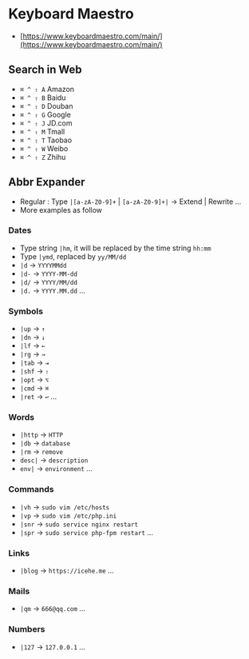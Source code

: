 # Keyboard Maestro

* [https://www.keyboardmaestro.com/main/](https://www.keyboardmaestro.com/main/)

## Search in Web

* `⌘ ^ ⇧ A` Amazon
* `⌘ ^ ⇧ B` Baidu
* `⌘ ^ ⇧ D` Douban
* `⌘ ^ ⇧ G` Google
* `⌘ ^ ⇧ J` JD.com
* `⌘ ^ ⇧ M` Tmall
* `⌘ ^ ⇧ T` Taobao
* `⌘ ^ ⇧ W` Weibo
* `⌘ ^ ⇧ Z` Zhihu

## Abbr Expander

* Regular : Type `|[a-zA-Z0-9]+` \| `[a-zA-Z0-9]+|` → Extend \| Rewrite …
* More examples as follow

### Dates

* Type string `|hm`, it will be replaced by the time string `hh:mm`
* Type `|ymd`, replaced by `yy/MM/dd`
* `|d` → `YYYYMMdd`
* `|d-` → `YYYY-MM-dd`
* `|d/` → `YYYY/MM/dd`
* `|d.` → `YYYY.MM.dd` …

### Symbols

* `|up` → `↑`
* `|dn` → `↓`
* `|lf` → `←`
* `|rg` → `→`
* `|tab` → `⇥`
* `|shf` → `⇧`
* `|opt` → `⌥`
* `|cmd` → `⌘`
* `|ret` → `↩` …

### Words

* `|http` → `HTTP`
* `|db` → `database`
* `|rm` → `remove`
* `desc|` → `description`
* `env|` → `environment` …

### Commands

* `|vh` → `sudo vim /etc/hosts`
* `|vp` → `sudo vim /etc/php.ini`
* `|snr` → `sudo service nginx restart`
* `|spr` → `sudo service php-fpm restart` …

### Links

* `|blog` → `https://icehe.me` …

### Mails

* `|qm` → `666@qq.com` …

### Numbers

* `|127` → `127.0.0.1` …

